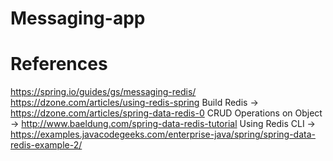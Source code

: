 # Messaging-app

# References
https://spring.io/guides/gs/messaging-redis/
https://dzone.com/articles/using-redis-spring
Build Redis ->  https://dzone.com/articles/spring-data-redis-0
CRUD Operations on Object -> http://www.baeldung.com/spring-data-redis-tutorial
Using Redis CLI -> https://examples.javacodegeeks.com/enterprise-java/spring/spring-data-redis-example-2/
